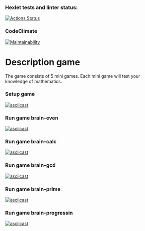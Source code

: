 ### Hexlet tests and linter status:
[![Actions Status](https://github.com/vital0101/frontend-project-44/workflows/hexlet-check/badge.svg)](https://github.com/vital0101/frontend-project-44/actions)

### CodeClimate
[![Maintainability](https://api.codeclimate.com/v1/badges/65b91596687e1ccd8854/maintainability)](https://codeclimate.com/github/vital0101/frontend-project-44/maintainability)

# Description game
The game consists of 5 mini games.
Each mini game will test your knowledge of mathematics.

### Setup game
[![asciicast](https://asciinema.org/a/565163.svg)](https://asciinema.org/a/565163)

### Run game brain-even
[![asciicast](https://asciinema.org/a/564109.svg)](https://asciinema.org/a/564109)

### Run game brain-calc
[![asciicast](https://asciinema.org/a/ryh5KR52DbhFOjhxH6LG3E2aN.svg)](https://asciinema.org/a/ryh5KR52DbhFOjhxH6LG3E2aN)

### Run game brain-gcd
[![asciicast](https://asciinema.org/a/564146.svg)](https://asciinema.org/a/564146)

### Run game brain-prime
[![asciicast](https://asciinema.org/a/564147.svg)](https://asciinema.org/a/564147)

### Run game brain-progressin
[![asciicast](https://asciinema.org/a/564152.svg)](https://asciinema.org/a/564152)